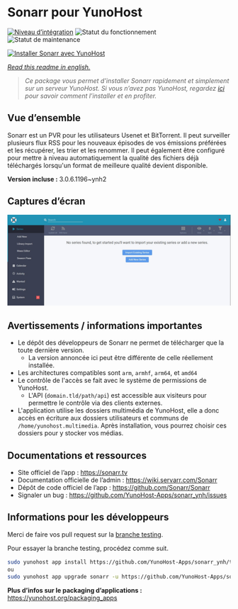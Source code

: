 <!--
N.B.: This README was automatically generated by https://github.com/YunoHost/apps/tree/master/tools/README-generator
It shall NOT be edited by hand.
-->

# Sonarr pour YunoHost

[![Niveau d’intégration](https://dash.yunohost.org/integration/sonarr.svg)](https://dash.yunohost.org/appci/app/sonarr) ![Statut du fonctionnement](https://ci-apps.yunohost.org/ci/badges/sonarr.status.svg) ![Statut de maintenance](https://ci-apps.yunohost.org/ci/badges/sonarr.maintain.svg)

[![Installer Sonarr avec YunoHost](https://install-app.yunohost.org/install-with-yunohost.svg)](https://install-app.yunohost.org/?app=sonarr)

*[Read this readme in english.](./README.md)*

> *Ce package vous permet d’installer Sonarr rapidement et simplement sur un serveur YunoHost.
Si vous n’avez pas YunoHost, regardez [ici](https://yunohost.org/#/install) pour savoir comment l’installer et en profiter.*

## Vue d’ensemble

Sonarr est un PVR pour les utilisateurs Usenet et BitTorrent. Il peut surveiller plusieurs flux RSS pour les nouveaux épisodes de vos émissions préférées et les récupérer, les trier et les renommer. Il peut également être configuré pour mettre à niveau automatiquement la qualité des fichiers déjà téléchargés lorsqu'un format de meilleure qualité devient disponible.


**Version incluse :** 3.0.6.1196~ynh2

## Captures d’écran

![Capture d’écran de Sonarr](./doc/screenshots/screenshot.jpg)

## Avertissements / informations importantes

* Le dépôt des développeurs de Sonarr ne permet de télécharger que la toute dernière version.
  * La version annoncée ici peut être différente de celle réellement installée.
* Les architectures compatibles sont `arm`, `armhf`, `arm64`, et `amd64`
* Le contrôle de l'accès se fait avec le système de permissions de YunoHost.
  * L'API (`domain.tld/path/api`) est accessible aux visiteurs pour permettre le contrôle via des clients externes.
* L'application utilise les dossiers multimédia de YunoHost, elle a donc accès en écriture aux dossiers utilisateurs et communs de `/home/yunohost.multimedia`. Après installation, vous pourrez choisir ces dossiers pour y stocker vos médias.

## Documentations et ressources

* Site officiel de l’app : <https://sonarr.tv>
* Documentation officielle de l’admin : <https://wiki.servarr.com/Sonarr>
* Dépôt de code officiel de l’app : <https://github.com/Sonarr/Sonarr>
* Signaler un bug : <https://github.com/YunoHost-Apps/sonarr_ynh/issues>

## Informations pour les développeurs

Merci de faire vos pull request sur la [branche testing](https://github.com/YunoHost-Apps/sonarr_ynh/tree/testing).

Pour essayer la branche testing, procédez comme suit.

``` bash
sudo yunohost app install https://github.com/YunoHost-Apps/sonarr_ynh/tree/testing --debug
ou
sudo yunohost app upgrade sonarr -u https://github.com/YunoHost-Apps/sonarr_ynh/tree/testing --debug
```

**Plus d’infos sur le packaging d’applications :** <https://yunohost.org/packaging_apps>